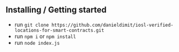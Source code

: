 ## Installing / Getting started

- run `git clone https://github.com/danieldimit/iosl-verified-locations-for-smart-contracts.git`
- run `npm i` or `npm install`
- run `node index.js`